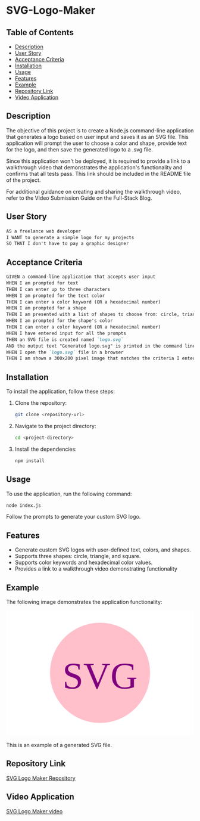 # SVG-Logo-Maker

## Table of Contents
- [Description](#description)
- [User Story](#user-story)
- [Acceptance Criteria](#acceptance-criteria)
- [Installation](#installation)
- [Usage](#usage)
- [Features](#features)
- [Example](#example)
- [Repository Link](#repository-link)
- [Video Application](#video-application)

## Description
The objective of this project is to create a Node.js command-line application that generates a logo based on user input and saves it as an SVG file. This application will prompt the user to choose a color and shape, provide text for the logo, and then save the generated logo to a .svg file.

Since this application won't be deployed, it is required to provide a link to a walkthrough video that demonstrates the application's functionality and confirms that all tests pass. This link should be included in the README file of the project.

For additional guidance on creating and sharing the walkthrough video, refer to the Video Submission Guide on the Full-Stack Blog.

## User Story

```md
AS a freelance web developer
I WANT to generate a simple logo for my projects
SO THAT I don't have to pay a graphic designer
```

## Acceptance Criteria

```md
GIVEN a command-line application that accepts user input
WHEN I am prompted for text
THEN I can enter up to three characters
WHEN I am prompted for the text color
THEN I can enter a color keyword (OR a hexadecimal number)
WHEN I am prompted for a shape
THEN I am presented with a list of shapes to choose from: circle, triangle, and square
WHEN I am prompted for the shape's color
THEN I can enter a color keyword (OR a hexadecimal number)
WHEN I have entered input for all the prompts
THEN an SVG file is created named `logo.svg`
AND the output text "Generated logo.svg" is printed in the command line
WHEN I open the `logo.svg` file in a browser
THEN I am shown a 300x200 pixel image that matches the criteria I entered
```

## Installation

To install the application, follow these steps:

1. Clone the repository:
   ```bash
   git clone <repository-url>
2. Navigate to the project directory:
   ```bash
   cd <project-directory>
3. Install the dependencies:
   ```bash
   npm install

## Usage

To use the application, run the following command:

```bash
node index.js
```
Follow the prompts to generate your custom SVG logo.

## Features

- Generate custom SVG logos with user-defined text, colors, and shapes.
- Supports three shapes: circle, triangle, and square.
- Supports color keywords and hexadecimal color values.
- Provides a link to a walkthrough video demonstrating functionality

## Example
The following image demonstrates the application functionality:

![Example SVG Logo](./examples/logo.svg)

This is an example of a generated SVG file.

## Repository Link
[SVG Logo Maker Repository](https://github.com/iKeyToLife/SVG-Logo-Maker)

## Video Application
[SVG Logo Maker video](https://app.screencastify.com/v3/watch/KQtYrK6THAB2tdnaJ1fm)
